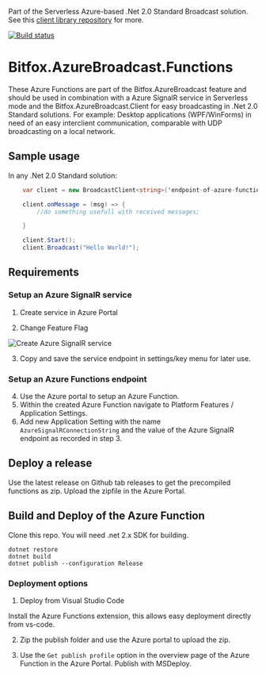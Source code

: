 Part of the Serverless Azure-based .Net 2.0 Standard Broadcast solution.
See this [client library repository](https://github.com/bitfox-git/azurebroadcast-client) for more.

[![Build status](https://dev.azure.com/bitfox/AzureBroadcast.Functions/_apis/build/status/Build%20AzureBroadcast.Functions)](https://dev.azure.com/bitfox/AzureBroadcast.Functions/_build/latest?definitionId=4)

# Bitfox.AzureBroadcast.Functions 

These Azure Functions are part of the Bitfox.AzureBroadcast feature and should be used in combination with a Azure SignalR service in Serverless mode and the Bitfox.AzureBroadcast.Client for easy broadcasting in .Net 2.0 Standard solutions. For example: Desktop applications (WPF/WinForms) in need of an easy interclient communication, comparable with UDP broadcasting on a local network.

## Sample usage

In any .Net 2.0 Standard solution:

``` csharp
    var client = new BroadcastClient<string>('endpoint-of-azure-functions');

    client.onMessage = (msg) => { 
        //do something usefull with received messages;

    }

    client.Start();
    client.Broadcast("Hello World!");

```` 

## Requirements

### Setup an Azure SignalR service

1. Create service in Azure Portal

2. Change Feature Flag 

![](doc/FeatureFlags.png "Create Azure SignalR service")

3. Copy and save the service endpoint in settings/key menu for later use.

### Setup an Azure Functions endpoint

4. Use the Azure portal to setup an Azure Function.
5. Within the created Azure Function navigate to Platform Features / Application Settings. 
6. Add new Application Setting with the name `AzureSignalRConnectionString` and the value of the Azure SignalR endpoint as recorded in step 3. 


## Deploy a release

Use the latest release on Github tab releases to get the precompiled functions as zip. 
Upload the zipfile in the Azure Portal.


## Build and Deploy of the Azure Function

Clone this repo. You will need .net 2.x SDK for building.

```
dotnet restore
dotnet build
dotnet publish --configuration Release
``` 

### Deployment options

1. Deploy from Visual Studio Code

Install the Azure Functions extension, this allows easy deployment directly from vs-code.

2. Zip the publish folder and use the Azure portal to upload the zip. 

3. Use the `Get publish profile` option in the overview page of the Azure Function in the Azure Portal. Publish with MSDeploy.



